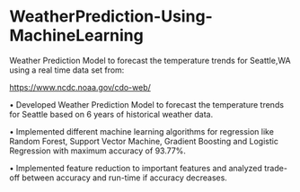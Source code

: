 # WeatherPrediction-Using-MachineLearning
Weather Prediction Model to forecast the temperature trends for Seattle,WA using a real time data set from: 

https://www.ncdc.noaa.gov/cdo-web/

•	Developed Weather Prediction Model to forecast the temperature trends for Seattle based on 6 years of historical weather data.

•	Implemented different machine learning algorithms for regression like Random Forest, Support Vector Machine, Gradient Boosting and Logistic Regression with maximum accuracy of 93.77%.

•	Implemented feature reduction to important features and analyzed trade-off between accuracy and run-time if accuracy decreases.
